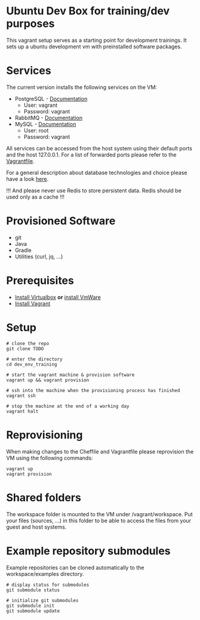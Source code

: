 # Ubuntu Dev Box for training/dev purposes

This vagrant setup serves as a starting point for development trainings.
It sets up a ubuntu development vm with preinstalled software packages.

# Services

The current version installs the following services on the VM:
* PostgreSQL - [Documentation](http://www.postgresql.org/docs/)
    * User: vagrant
    * Password: vagrant
* RabbitMQ - [Documentation](https://www.rabbitmq.com/documentation.html)
* MySQL - [Documentation](https://dev.mysql.com/doc/)
    * User: root
    * Password: vagrant

All services can be accessed from the host system using their default ports and the host 127.0.0.1. For a list of forwarded ports please refer to the [Vagrantfile](Vagrantfile).

For a general description about database technologies and choice please have a look [here](https://www.digitalocean.com/community/tutorials/understanding-sql-and-nosql-databases-and-different-database-models).

!!! And please never use Redis to store persistent data. Redis should be used only as a cache !!!

# Provisioned Software

* git
* Java
* Gradle
* Utilities (curl, jq, ...)

# Prerequisites

* [Install Virtualbox](https://www.virtualbox.org/wiki/Downloads) **or** [install VmWare](http://www.vmware.com/de/products/player)
* [Install Vagrant](https://www.vagrantup.com/downloads.html)

# Setup
```
# clone the repo
git clone TODO

# enter the directory
cd dev_env_training

# start the vagrant machine & provision software
vagrant up && vagrant provision

# ssh into the machine when the provisioning process has finished
vagrant ssh

# stop the machine at the end of a working day
vagrant halt
```

# Reprovisioning

When making changes to the Cheffile and Vagrantfile please reprovision the VM using the following commands:
```
vagrant up
vagrant provision
```

# Shared folders

The workspace folder is mounted to the VM under /vagrant/workspace.
Put your files (sources, ...) in this folder to be able to access the files from your guest and host systems.

# Example repository submodules

Example repositories can be cloned automatically to the workspace/examples directory.

```
# display status for submodules
git submodule status

# initialize git submodules
git submodule init
git submodule update
```
